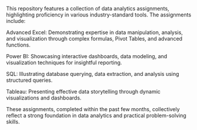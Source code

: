 This repository features a collection of data analytics assignments, highlighting proficiency in various industry-standard tools. The assignments include:

Advanced Excel: Demonstrating expertise in data manipulation, analysis, and visualization through complex formulas, Pivot Tables, and advanced functions.

Power BI: Showcasing interactive dashboards, data modeling, and visualization techniques for insightful reporting.

SQL: Illustrating database querying, data extraction, and analysis using structured queries.

Tableau: Presenting effective data storytelling through dynamic visualizations and dashboards.


These assignments, completed within the past few months, collectively reflect a strong foundation in data analytics and practical problem-solving skills.
